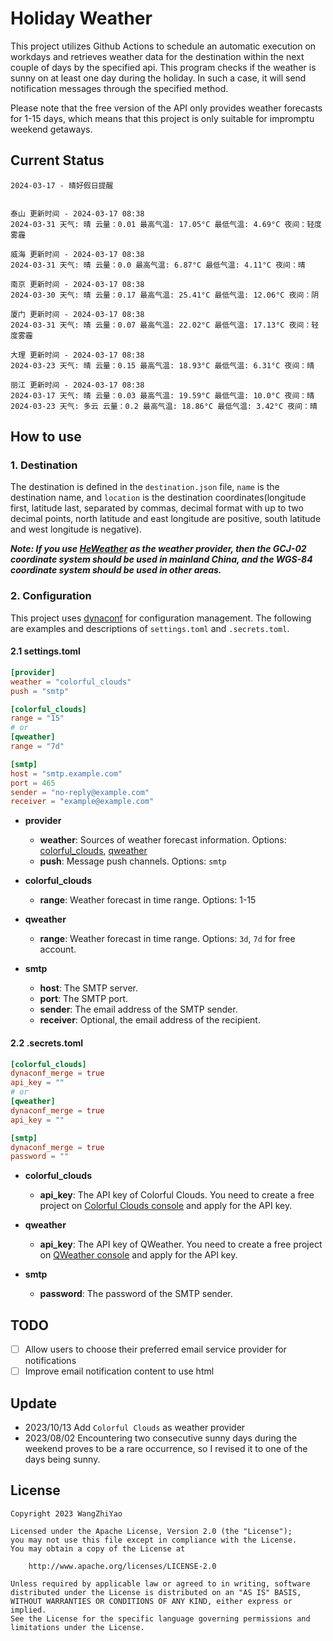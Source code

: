 # Holiday Weather

This project utilizes Github Actions to schedule an automatic execution on workdays and retrieves weather data for the destination within the next couple of days by the  specified api.
This program checks if the weather is sunny on at least one day during the holiday. In such a case, it will send notification messages through the specified method.

Please note that the free version of the API only provides weather forecasts for 1-15 days, which means that this project is only suitable for impromptu weekend getaways.

## Current Status

```
2024-03-17 - 晴好假日提醒


泰山 更新时间 - 2024-03-17 08:38
2024-03-31 天气: 晴 云量：0.01 最高气温: 17.05°C 最低气温: 4.69°C 夜间：轻度雾霾

威海 更新时间 - 2024-03-17 08:38
2024-03-31 天气: 晴 云量：0.0 最高气温: 6.87°C 最低气温: 4.11°C 夜间：晴

南京 更新时间 - 2024-03-17 08:38
2024-03-30 天气: 晴 云量：0.17 最高气温: 25.41°C 最低气温: 12.06°C 夜间：阴

厦门 更新时间 - 2024-03-17 08:38
2024-03-31 天气: 晴 云量：0.07 最高气温: 22.02°C 最低气温: 17.13°C 夜间：轻度雾霾

大理 更新时间 - 2024-03-17 08:38
2024-03-23 天气: 晴 云量：0.15 最高气温: 18.93°C 最低气温: 6.31°C 夜间：晴

丽江 更新时间 - 2024-03-17 08:38
2024-03-17 天气: 晴 云量：0.03 最高气温: 19.59°C 最低气温: 10.0°C 夜间：晴
2024-03-23 天气: 多云 云量：0.2 最高气温: 18.86°C 最低气温: 3.42°C 夜间：晴

```

## How to use

### 1. Destination

The destination is defined in the `destination.json` file, `name` is the destination name, and `location` is the destination coordinates(longitude first, latitude last, separated by commas, decimal format with up to two decimal points, north latitude and east longitude are positive, south latitude and west longitude is negative).

***Note: If you use [HeWeather](https://dev.qweather.com/docs/) as the weather provider, then the GCJ-02 coordinate system should be used in mainland China, and the WGS-84 coordinate system should be used in other areas.***

### 2. Configuration

This project uses [dynaconf](https://github.com/dynaconf/dynaconf) for configuration management. The following are examples and descriptions of `settings.toml`  and `.secrets.toml`.

#### 2.1 settings.toml

```toml
[provider]
weather = "colorful_clouds"
push = "smtp"

[colorful_clouds]
range = "15"
# or
[qweather]
range = "7d"

[smtp]
host = "smtp.example.com"
port = 465
sender = "no-reply@example.com"
receiver = "example@example.com"
```
- **provider**
  - **weather**: Sources of weather forecast information. Options: [colorful_clouds](https://docs.caiyunapp.com/docs/daily), [qweather](https://dev.qweather.com/docs/api/weather/weather-daily-forecast/)
  - **push**: Message push channels. Options: `smtp`

- **colorful_clouds**
  - **range**:  Weather forecast in time range. Options: 1-15

- **qweather**
  - **range**: Weather forecast in time range. Options: `3d`, `7d` for free account.

- **smtp**
  - **host**: The SMTP server.
  - **port**: The SMTP port.
  - **sender**: The email address of the SMTP sender.
  - **receiver**: Optional, the email address of the recipient.

#### 2.2 .secrets.toml

```toml
[colorful_clouds]
dynaconf_merge = true
api_key = ""
# or
[qweather]
dynaconf_merge = true
api_key = ""

[smtp]
dynaconf_merge = true
password = ""
```

- **colorful_clouds**
  - **api_key**:  The API key of Colorful Clouds. You need to create a free project on [Colorful Clouds console](https://platform.caiyunapp.com/dashboard/index) and apply for the API key.

- **qweather**
  - **api_key**: The API key of QWeather. You need to create a free project on [QWeather console](https://console.qweather.com/#/console) and apply for the API key.

- **smtp**
  - **password**: The password of the SMTP sender.


## TODO

- [ ] Allow users to choose their preferred email service provider for notifications
- [ ] Improve email notification content to use html

## Update
- 2023/10/13 Add `Colorful Clouds` as weather provider 
- 2023/08/02 Encountering two consecutive sunny days during the weekend proves to be a rare occurrence, so I revised it to one of the days being sunny.

## License

    Copyright 2023 WangZhiYao
    
    Licensed under the Apache License, Version 2.0 (the "License");
    you may not use this file except in compliance with the License.
    You may obtain a copy of the License at
    
        http://www.apache.org/licenses/LICENSE-2.0
    
    Unless required by applicable law or agreed to in writing, software
    distributed under the License is distributed on an "AS IS" BASIS,
    WITHOUT WARRANTIES OR CONDITIONS OF ANY KIND, either express or implied.
    See the License for the specific language governing permissions and
    limitations under the License.
